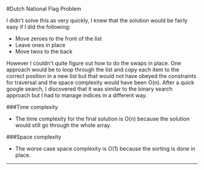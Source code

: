 #Dutch National Flag Problem

I didn't solve this as very quickly, I knew that the solution would be fairly easy if I did the following:
- Move zeroes to the front of the list
- Leave ones in place
- Move twos to the back

However I couldn't quite figure out how to do the swaps in place. One approach would be to loop through the list and copy
each item to the correct position in a new list but that would not have obeyed the constraints for traversal and the space complexity would 
have been O(n). After a quick google search, I discovered that it was similar to the binary search approach but I had to manage indices in a
different way.

###Time complexity
- The time complexity for the final solution is O(n) because the solution would still go through the whole array.

###Space complexity
- The worse case space complexity is O(1) because the sorting is done in place.
---